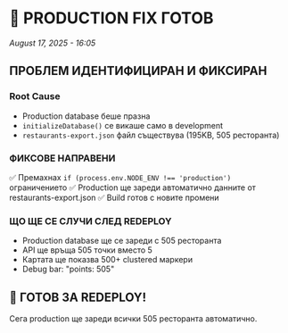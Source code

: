 # 🔧 PRODUCTION FIX ГОТОВ
*August 17, 2025 - 16:05*

## ПРОБЛЕМ ИДЕНТИФИЦИРАН И ФИКСИРАН

### Root Cause
- Production database беше празна
- `initializeDatabase()` се викаше само в development
- `restaurants-export.json` файл съществува (195KB, 505 ресторанта)

### ФИКСОВЕ НАПРАВЕНИ
✅ Премахнах `if (process.env.NODE_ENV !== 'production')` ограничението
✅ Production ще зареди автоматично данните от restaurants-export.json
✅ Build готов с новите промени

### ЩО ЩЕ СЕ СЛУЧИ СЛЕД REDEPLOY
- Production database ще се зареди с 505 ресторанта
- API ще връща 505 точки вместо 5
- Картата ще показва 500+ clustered маркери
- Debug bar: "points: 505"

## 🚀 ГОТОВ ЗА REDEPLOY!

Сега production ще зареди всички 505 ресторанта автоматично.